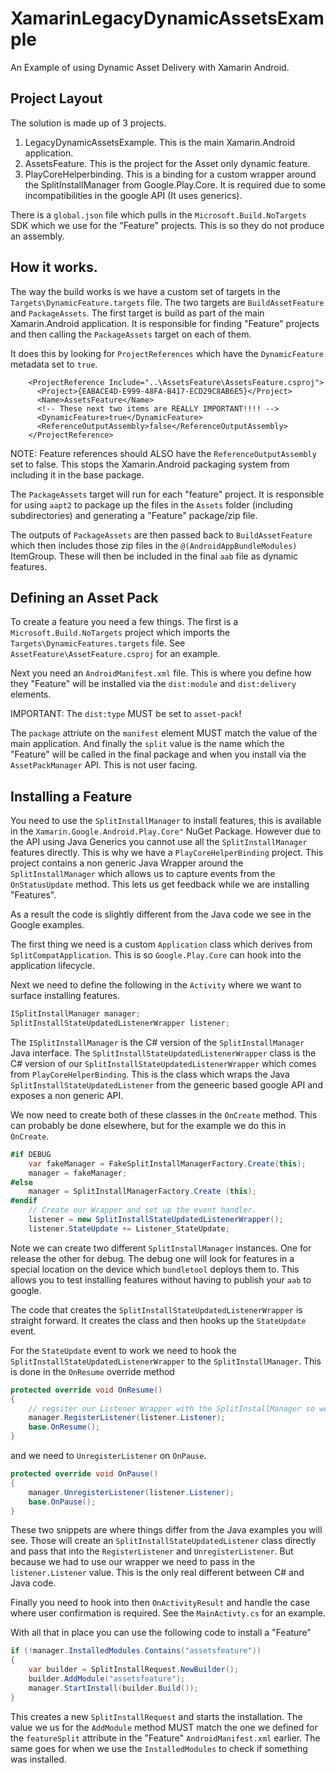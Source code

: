 # XamarinLegacyDynamicAssetsExample
An Example of using Dynamic Asset Delivery with Xamarin Android.

## Project Layout

The solution is made up of 3 projects.

1. LegacyDynamicAssetsExample. This is the main Xamarin.Android application.
2. AssetsFeature. This is the project for the Asset only dynamic feature.
3. PlayCoreHelperbinding. This is a binding for a custom wrapper around the 
   SplitInstallManager from Google.Play.Core. It is required due to some 
   incompatibilities in the google API (It uses generics).

There is a `global.json` file which pulls in the `Microsoft.Build.NoTargets` SDK
which we use for the "Feature" projects. This is so they do not produce an assembly. 

## How it works.

The way the build works is we have a custom set of targets in the `Targets\DynamicFeature.targets`
file. The two targets are `BuildAssetFeature` and `PackageAssets`. The first target
is build as part of the main Xamarin.Android application. It is responsible for 
finding "Feature" projects and then calling the `PackageAssets` target on each of 
them. 

It does this by looking for `ProjectReferences` which have the `DynamicFeature` metadata
set to `true`.

```
    <ProjectReference Include="..\AssetsFeature\AssetsFeature.csproj">
      <Project>{EABACE4D-E999-48FA-B417-ECD29C8AB6E5}</Project>
      <Name>AssetsFeature</Name>
      <!-- These next two items are REALLY IMPORTANT!!!! -->
      <DynamicFeature>true</DynamicFeature>
      <ReferenceOutputAssembly>false</ReferenceOutputAssembly>
    </ProjectReference>
```

NOTE: Feature references should ALSO have the `ReferenceOutputAssembly` set to false. This 
stops the Xamarin.Android packaging system from including it in the base package.

The `PackageAssets` target will run for each "feature" project. It is responsible for 
using `aapt2` to package up the files in the `Assets` folder (including subdirectories)
and generating a "Feature" package/zip file. 

The outputs of `PackageAssets` are then passed back to `BuildAssetFeature` which then includes
those zip files in the `@(AndroidAppBundleModules)` ItemGroup. These will then be included
in the final `aab` file as dynamic features. 

## Defining an Asset Pack

To create a feature you need a few things. The first is a `Microsoft.Build.NoTargets` project
which imports the `Targets\DynamicFeatures.targets` file. See `AssetFeature\AssetFeature.csproj` for an 
example.

Next you need an `AndroidManifest.xml` file. This is where you define how they "Feature" will be
installed via the `dist:module` and `dist:delivery` elements. 

IMPORTANT: The `dist:type` MUST be set to `asset-pack`!

The `package` attriute on the `manifest` element MUST match the value of the main application.
And finally the `split` value is the name which the "Feature" will be called in the final package
and when you install via the `AssetPackManager` API. This is not user facing. 

## Installing a Feature

You need to use the `SplitInstallManager` to install features, this is available in the 
`Xamarin.Google.Android.Play.Core"` NuGet Package. However due to the API using Java Generics you cannot 
use all the `SplitInstallManager` features directly. This is why we have a `PlayCoreHelperBinding` project.
This project contains a non generic Java Wrapper around the `SplitInstallManager` which allows us to 
capture events from the `OnStatusUpdate` method. This lets us get feedback while we are installing
"Features".

As a result the code is slightly different from the Java code we see in the Google examples.

The first thing we need is a custom `Application` class which derives from `SplitCompatApplication`.
This is so `Google.Play.Core` can hook into the application lifecycle. 

Next we need to define the following in the `Activity` where we want to surface installing features.

```csharp
ISplitInstallManager manager;
SplitInstallStateUpdatedListenerWrapper listener;
```

The `ISplitInstallManager` is the C# version of the `SplitInstallManager` Java interface. The
`SplitInstallStateUpdatedListenerWrapper` class is the C# version of our `SplitInstallStateUpdatedListenerWrapper`
which comes from `PlayCoreHelperBinding`. This is the class which wraps the Java `SplitInstallStateUpdatedListener` from  the geneeric based google API and exposes a non generic API.

We now need to create both of these classes in the `OnCreate` method. This can probably be done elsewhere,
but for the example we do this in `OnCreate`.

```csharp
#if DEBUG
    var fakeManager = FakeSplitInstallManagerFactory.Create(this);
    manager = fakeManager;
#else
    manager = SplitInstallManagerFactory.Create (this);
#endif
    // Create our Wrapper and set up the event handler.
    listener = new SplitInstallStateUpdatedListenerWrapper();
    listener.StateUpdate += Listener_StateUpdate;
```

Note we can create two different `SplitInstallManager` instances. One for release the other for debug.
The debug one will look for features in a special location on the device which `bundletool` deploys
them to. This allows you to test installing features without having to publish your `aab` to google. 

The code that creates the `SplitInstallStateUpdatedListenerWrapper` is straight forward. It creates
the class and then hooks up the `StateUpdate` event. 

For the `StateUpdate` event to work we need to hook the `SplitInstallStateUpdatedListenerWrapper` to 
the `SplitInstallManager`. This is done in the `OnResume` override method 

```csharp
protected override void OnResume()
{
    // regsiter our Listener Wrapper with the SplitInstallManager so we get feedback.
    manager.RegisterListener(listener.Listener);
    base.OnResume();
}
```

and we need to `UnregisterListener` on `OnPause`.

```csharp
protected override void OnPause()
{
    manager.UnregisterListener(listener.Listener);
    base.OnPause();
}
```

These two snippets are where things differ from the Java examples you will see. Those will 
create an `SplitInstallStateUpdatedListener` class directly and pass that into the `RegisterListener`
and `UnregisterListener`. But because we had to use our wrapper we need to pass in the 
`listener.Listener` value. This is the only real different between C# and Java code. 

Finally you need to hook into then `OnActivityResult` and handle the case where user
confirmation is required. See the `MainActivty.cs` for an example.

With all that in place you can use the following code to install a "Feature"

```csharp
if (!manager.InstalledModules.Contains("assetsfeature"))
{
    var builder = SplitInstallRequest.NewBuilder();
    builder.AddModule("assetsfeature");
    manager.StartInstall(builder.Build());
}
```

This creates a new `SplitInstallRequest` and starts the installation. The value we us for 
the `AddModule` method MUST match the one we defined for the `featureSplit` attribute in the 
"Feature" `AndroidManifest.xml` earlier. The same goes for when we use the `InstalledModules`
to check if something was installed. 



